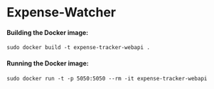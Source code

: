 # Expense-Watcher

#### Building the Docker image:
    sudo docker build -t expense-tracker-webapi .

#### Running the Docker image:
    sudo docker run -t -p 5050:5050 --rm -it expense-tracker-webapi
